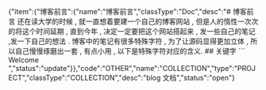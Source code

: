 {"item":{"博客前言":{"name":"博客前言","classType":"Doc","desc":"# 博客前言  还在读大学的时候 , 就一直想着要建一个自己的博客网站 , 但是人的惰性一次次的将这个时间延期 ,  直到今年 , 决定一定要把这个网站搭起来 ,  发一些自己的笔记 ,发一下自己的想法 .  博客中的笔记有很多特殊字符 , 为了让源码显得更加立体 , 所以自己慢慢琢磨出一套 , 有点小用 , 以下是特殊字符对应的含义.  ## 关键字  ``` Welcome ","status":"update"}},"code":"OTHER","name":"COLLECTION","type":"PROJECT","classType":"COLLECTION","desc":"blog 文档","status":"open"}